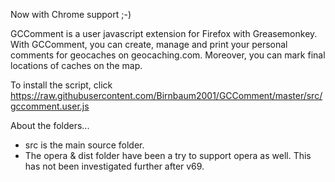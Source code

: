 Now with Chrome support ;-)

GCComment is a user javascript extension for Firefox with Greasemonkey. With GCComment, you can create, manage and 
print your personal comments for geocaches on geocaching.com. Moreover, you can mark final locations of caches on 
the map.

To install the script, click https://raw.githubusercontent.com/Birnbaum2001/GCComment/master/src/gccomment.user.js

About the folders...
- src is the main source folder.
- The opera & dist folder have been a try to support opera as well. This has not been investigated further after v69.
